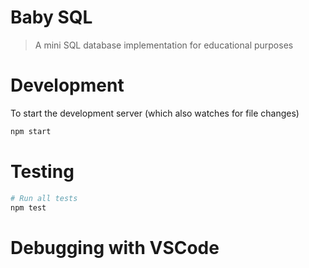 # Baby SQL
> A mini SQL database implementation for educational purposes


# Development
To start the development server (which also watches for file changes)
```sh
npm start
```


# Testing
```sh
# Run all tests
npm test
```

# Debugging with VSCode
